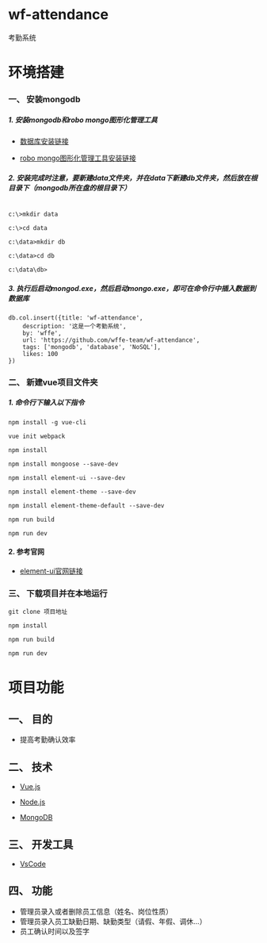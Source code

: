 # wf-attendance
考勤系统
# 环境搭建
### 一、 安装mongodb
##### 1. 安装mongodb和robo mongo图形化管理工具

* [数据库安装链接](https://www.mongodb.com/download-center?jmp=nav#atlas)

* [robo mongo图形化管理工具安装链接](https://robomongo.org/download)
#####  2. 安装完成时注意，要新建data文件夹，并在data下新建db文件夹，然后放在根目录下（mongodb所在盘的根目录下）
```

c:\>mkdir data

c:\>cd data

c:\data>mkdir db

c:\data>cd db

c:\data\db>

```
##### 3. 执行后启动mongod.exe，然后启动mongo.exe，即可在命令行中插入数据到数据库
```
db.col.insert({title: 'wf-attendance', 
    description: '这是一个考勤系统',
    by: 'wffe',
    url: 'https://github.com/wffe-team/wf-attendance',
    tags: ['mongodb', 'database', 'NoSQL'],
    likes: 100
})
```
### 二、 新建vue项目文件夹
##### 1. 命令行下输入以下指令
```
npm install -g vue-cli

vue init webpack

npm install

npm install mongoose --save-dev

npm install element-ui --save-dev

npm install element-theme --save-dev

npm install element-theme-default --save-dev

npm run build

npm run dev
```
#### 2. 参考官网
* [element-ui官网链接](http://element.eleme.io/#/zh-CN)

### 三、 下载项目并在本地运行
```
git clone 项目地址

npm install

npm run build

npm run dev
```

# 项目功能
## 一、 目的

* 提高考勤确认效率

## 二、 技术

* [Vue.js](https://cn.vuejs.org/)

* [Node.js](https://nodejs.org/en/)

* [MongoDB](https://www.mongodb.com/)

## 三、 开发工具

* [VsCode](https://code.visualstudio.com/)

## 四、 功能

* 管理员录入或者删除员工信息（姓名、岗位性质）
* 管理员录入员工缺勤日期、缺勤类型（请假、年假、调休...）
* 员工确认时间以及签字

